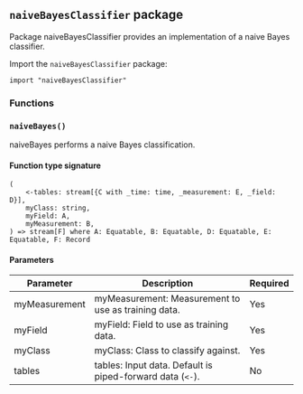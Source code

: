 ## `naiveBayesClassifier` package

Package naiveBayesClassifier provides an implementation of
a naive Bayes classifier.

Import the `naiveBayesClassifier` package:

```flux
import "naiveBayesClassifier"
```

### Functions

### `naiveBayes()`

naiveBayes performs a naive Bayes classification.

#### Function type signature

```flux
(
    <-tables: stream[{C with _time: time, _measurement: E, _field: D}],
    myClass: string,
    myField: A,
    myMeasurement: B,
) => stream[F] where A: Equatable, B: Equatable, D: Equatable, E: Equatable, F: Record
```

#### Parameters

| Parameter | Description | Required |
| --- | --- | --- |
| myMeasurement | myMeasurement: Measurement to use as training data. | Yes |
| myField | myField: Field to use as training data. | Yes |
| myClass | myClass: Class to classify against. | Yes |
| tables | tables: Input data. Default is piped-forward data (`<-`). | No |
